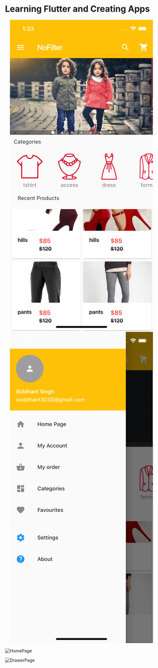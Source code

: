 # Learning Flutter and Creating Apps

<p align="center">
  <img src="images/HomePage.png" height: "10"/>
  <img src="images/Drawer.png" height: "10" />
</p>

![HomePage](clojuretutorial/images/HomePage.png)

![DrawerPage](clojuretutorial/images/Drawer.png)
